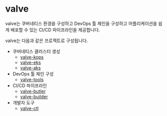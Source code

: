 # valve

valve는 쿠버네티스 환경을 구성하고 DevOps 툴 체인을 구성하고 어플리케이션을 쉽게 배포할 수 있는 CI/CD 파이프라인을 제공합니다.

valve는 다음과 같은 프로젝트로 구성됩니다.

* 쿠버네티스 클러스터 생성
  * [valve-kops](https://github.com/opsnow-tools/valve-kops)
  * [valve-eks](https://github.com/opsnow-tools/valve-eks)
  * [valve-aks](https://github.com/opsnow-tools/valve-aks)
* DevOps 툴 체인 구성
  * [valve-tools](https://github.com/opsnow-tools/valve-tools)
* CI/CD 파이프라인
  * [valve-butler](https://github.com/opsnow-tools/valve-butler)
  * [valve-builder](https://github.com/opsnow-tools/valve-builder)
* 개발자 도구
  * [valve-ctl](https://github.com/opsnow-tools/valve-ctl)